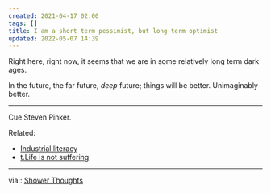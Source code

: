 ```yaml
---
created: 2021-04-17 02:00
tags: []
title: I am a short term pessimist, but long term optimist
updated: 2022-05-07 14:39
---
```

   
Right here, right now, it seems that we are in some relatively long term dark ages.   
   
In the future, the far future, *deep* future; things will be better. Unimaginably better.   
   
   
---   
   
Cue Steven Pinker.   
   
   
Related:   
   
- [Industrial literacy](./Industrial%20literacy.md)   
- [t.Life is not suffering](./t.Life%20is%20not%20suffering.md)   
   
   
---   
via:: [Shower Thoughts](./Shower%20Thoughts.md)